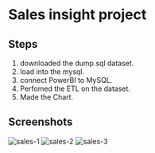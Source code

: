 # Sales insight project


## Steps
1. downloaded the dump.sql dataset.
2. load into the mysql.
3. connect PowerBI to MySQL.
4. Perfomed the ETL on the dataset.
5. Made the Chart.

## Screenshots



![sales-1](https://user-images.githubusercontent.com/87086955/229740615-ae2910b7-ec40-48dd-bdc2-fd6b023d3a12.jpg)
![sales-2](https://user-images.githubusercontent.com/87086955/229740621-11d89841-317c-4d03-94e9-9fd9ddd878a7.jpg)
![sales-3](https://user-images.githubusercontent.com/87086955/229740597-08ad7a06-138c-408c-82f5-5bda23f24609.jpg)

